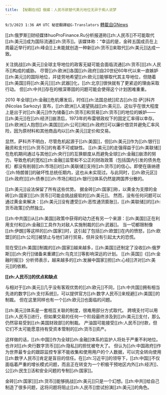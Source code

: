 ```yaml
---
title: 【秘翻在线】俄媒：人民币欲替代美元地位无异于痴人说梦
---
```

`9/3/2023 1:36 AM UTC 秘密翻譯組G-Translators` [轉載自GNews](https://gnews.org/articles/1636951)

         

[[zh:俄罗斯]]财经媒体huoProFinance.Ru分析报道称[[zh:人民币]]不可能取代[[zh:美元]]成为国际流通[[zh:货币]]。该媒体称：“幸运的是，金砖五国成员在上周最近举行的[[zh:峰会]]上未能就创造一种新[[zh:货币]]来取代[[zh:美元]]达成一致。

关注挑战[[zh:美元]]全球主导地位的政客无疑可能会面临流通[[zh:货币]][[zh:人民币]]构成的威胁。 尽管[[zh:欧洲]]各国[[zh:政府]]自20世纪60年代以来一直嫉妒[[zh:美元]]的国际地位，并徒劳地希望[[zh:欧元]]能够取代其主导地位，但随着[[zh:美国]]将[[zh:美元]][[zh:武器]]化，[[zh:北京]]很快就有了更紧迫的理由采取行动。 但[[zh:中共]]存在的根深蒂固的问题可能会使得这个计划困难重重。

2010 年全球[[zh:金融]]危机爆发后，时任[[zh:法国总统]]尼古[[zh:拉·萨]]科齐 (Nicolas Sarkozy) 宣布，[[zh:欧洲]]人渴望挑战[[zh:美元]]，这似乎在很大程度上是出于对[[zh:美元]]作为储备[[zh:货币]]和贸易[[zh:货币]]的地位的嫉妒——[[zh:美元]]在[[zh:经济]]崩溃后，1973年的布雷顿政权下的固定汇率得以幸存。[[zh:欧洲]]人抱怨[[zh:美国]][[zh:公司]]和[[zh:政府]]可以廉价借贷并避免汇率风险，因为原材料和其他商品均以[[zh:美元]]定价和交易。

显然，萨科齐不明白，尽管危机起源于[[zh:美国]]，但[[zh:美元]]作为[[zh:银行]]融资和支付[[zh:货币]]的有着不可或缺性。 [[zh:美元]]的走强得益于[[zh:美联储]]在危机期间通过与其他[[zh:央行]]的互换额度从而避免全球[[zh:金融]]崩溃的努力。导致危机的宽松[[zh:金融]]监管和不公正的财政政策（包括国内引发的债务危机）都没有削弱[[zh:市场]]对[[zh:美联储]]支持[[zh:货币]]的信心。即使在唐纳德·[[zh:特朗普]]的破坏性总统任期内，这也从未实现过。与此同时，[[zh:欧元区]][[zh:政府]][[zh:债券]][[zh:市场]]和[[zh:银行]]体系仍然是跨国界分散的。

[[zh:美元]]设法保留了所有这些优势。 据金砖[[zh:国家]]称，以黄金为支撑的金砖[[zh:国家]][[zh:货币]]可能会挑战疲软的[[zh:美元]]。 然而，没有任何问题可以通过黄金来解决：[[zh:美元]]没有遭受[[zh:恶性通货膨胀]]，[[zh:美联储]]的[[zh:货币政策]]仍然独立。

[[zh:中共国]]从[[zh:美国]]政策中获得的动力还有另一个来源：[[zh:美国]]正在利用支付和[[zh:金融]]工具作为对敌人实施制裁的[[zh:武器]]。 当一切都限制像[[zh:伊朗]]等这样的[[zh:国家]]时，这引起了包括[[zh:欧盟]]在内的愤怒，[[zh:欧盟]]的[[zh:公司]]被禁止与他们进行贸易，但并没有引起太大的恐慌。

现在受[[zh:美国]]制裁的[[zh:国家]]越来越多，[[zh:美国]]还制定了没收[[zh:俄罗斯]][[zh:央行]]储备来重建[[zh:乌克兰]]等影响深远的计划。 [[zh:英国]]《[[zh:金融时报]]》分析师表示，越来越多的[[zh:发展中国家]]担[[zh:心经]]济对[[zh:美元]]的依赖。

**[[zh:人民币]]的优点和缺点**

与相对于[[zh:美元]]几乎没有客观优势的[[zh:欧元]]不同，[[zh:中共国]]拥有相当先进的数字[[zh:支付系统]]，可以提供官方[[zh:数字人民币]]来规避[[zh:美国]]的制裁。 但在这里同样也有一个[[zh:欧元]]也面临的问题。

[[zh:美元]]体系是一套相互关联的制度，很难用部分方式取代。 跨境支付可以用[[zh:人民币]]进行，但如果交易的任何一个阶段最终涉及到[[zh:美元]]支付，那么仍然容易受到[[zh:美国财政部]]的制裁。 产油国可能接受[[zh:人民币]]付款，但它们不太可能愿意持有受资本管制的[[zh:货币]]资产。

这样做的话，[[zh:中国]]作为全球[[zh:金融]]体系的监护人将处于严重不利地位。也许对[[zh:央行数字货币]][[zh:隐私]]的担忧被夸大了。 但认为[[zh:中国政府]]作为世界最专业的跟踪监控专家不能收集和使用用户的个人数据，可以完全转向使用[[zh:数字人民币]]肯定是盲目的信任。在[[zh:习近平]]的领导下，[[zh:中国]]不仅面临着严重的增长模式问题，而且正在转变为一个积极干预地区内外[[zh:经济]]、公[[zh:民生]]活和安全问题的专制[[zh:国家]]。

金砖[[zh:国家]][[zh:货币]]能够挑战[[zh:美元]]只是一个幻想。[[zh:中共]]给自己制造了很多问题，这将问题将阻止[[zh:人民币]]尝试扮演[[zh:美元]]的角色。
